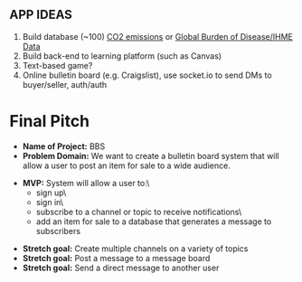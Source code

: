 ## APP IDEAS

1. Build database (~100) [CO2 emissions](https://www.ncdc.noaa.gov/cdo-web/webservices/v2) or [Global Burden of Disease/IHME Data](http://ghdx.healthdata.org/gbd-2019)
2. Build back-end to learning platform (such as Canvas)
3. Text-based game?
4. Online bulletin board (e.g. Craigslist), use socket.io to send DMs to buyer/seller, auth/auth

# Final Pitch

-   **Name of Project:** BBS
-   **Problem Domain:** We want to create a bulletin board system that will allow a user to post an item for sale to a wide audience.
<!-- (What problem or pain point does it solve? a. Keep it high level without going into too much detail. (3-4 sentences is enough)) -->
-   **MVP:** System will allow a user to:\
	- sign up\
	- sign in\
	- subscribe to a channel or topic to receive notifications\
	- add an item for sale to a database that generates a message to subscribers
<!-- (Minimum Viable Product (MVP): what is the minimum required for you to present on your demo day?) -->
-   **Stretch goal:** Create multiple channels on a variety of topics
-   **Stretch goal:** Post a message to a message board
-   **Stretch goal:** Send a direct message to another user
